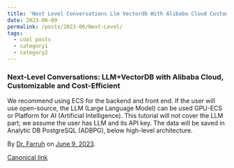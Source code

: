 ```yaml
---
title: 'Next Level Conversations Llm Vectordb With Alibaba Cloud Customizable And Cost Efficient'
date: 2023-06-09
permalink: /posts/2023-06/Next-Level/
tags:
  - cool posts
  - category1
  - category2
---
```



### Next-Level Conversations: LLM+VectorDB with Alibaba Cloud, Customizable and Cost-Efficient

We recommend using ECS for the backend and front end. If the user will use open-source, the LLM (Large Language Model) can be used GPU-ECS or Platform for AI (Artificial Intelligence). This tutorial will not cover the LLM part; we assume the user has LLM and its API key. The data will be saved in Analytic DB PostgreSQL (ADBPG), below high-level architecture.

By [Dr. Farruh](https://medium.com/@k-farruh) on [June 9, 2023](https://medium.com/p/1936a6bf2629).

[Canonical link](https://medium.com/@k-farruh/next-level-conversations-llm-vectordb-with-alibaba-cloud-customizable-and-cost-efficient-1936a6bf2629)


